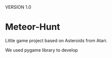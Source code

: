 VERSION 1.0

# Meteor-Hunt
Little game project based on Asteroids from Atari.

We used pygame library to develop
